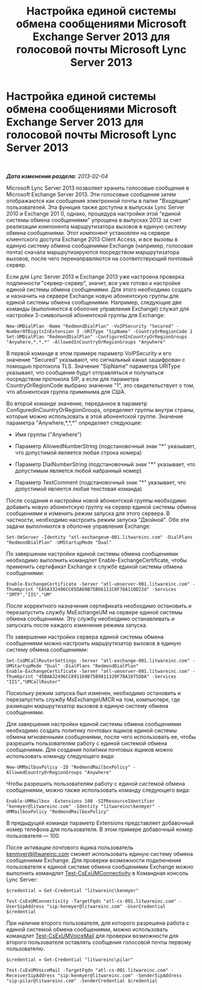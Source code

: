 ﻿---
title: Настройка единой системы обмена сообщениями Microsoft Exchange Server 2013 для голосовой почты Microsoft Lync Server 2013
TOCTitle: Настройка единой системы обмена сообщениями Microsoft Exchange Server 2013 для голосовой почты Microsoft Lync Server 2013
ms:assetid: 1be9c4f4-fd8e-4d64-9798-f8737b12e2ab
ms:mtpsurl: https://technet.microsoft.com/ru-ru/library/JJ687983(v=OCS.15)
ms:contentKeyID: 49887888
ms.date: 05/19/2016
mtps_version: v=OCS.15
ms.translationtype: HT
---

# Настройка единой системы обмена сообщениями Microsoft Exchange Server 2013 для голосовой почты Microsoft Lync Server 2013

 

_**Дата изменения раздела:** 2013-02-04_

Microsoft Lync Server 2013 позволяет хранить голосовые сообщения в Microsoft Exchange Server 2013. Эти голосовые сообщения затем отображаются как сообщения электронной почты в папке "Входящие" пользователей. Эта функция также доступна в выпусках Lync Server 2010 и Exchange 201 0, однако, процедура настройки этой "единой системы обмена сообщениями" упрощена в выпусках 2013 за счет реализации компонента маршрутизатора вызовов в единую систему обмена сообщениями. Этот компонент установлен на сервере клиентского доступа Exchange 2013 Client Access, и все вызовы в единую систему обмена сообщениями Exchange (например, голосовая почта) сначала маршрутизируются посредством маршрутизатора вызовов, после чего перенаправляются на соответствующий почтовый сервер.

Если для Lync Server 2013 и Exchange 2013 уже настроена проверка подлинности "сервер-сервер", значит, все уже готово к настройке единой системы обмена сообщениями. Для этого необходимо создать и назначить на сервере Exchange новую абонентскую группы для единой системы обмена сообщениями. Например, следующие две команды (выполняются в оболочке управления Exchange) служат для настройки 3-символьной абонентской группы для Exchange:

    New-UMDialPlan -Name "RedmondDialPlan" -VoIPSecurity "Secured" -NumberOfDigitsInExtension 3 -URIType "SipName" -CountryOrRegionCode 1
    Set-UMDialPlan "RedmondDialPlan" -ConfiguredInCountryOrRegionGroups "Anywhere,*,*,*" -AllowedInCountryOrRegionGroups "Anywhere"

В первой команде в этом примере параметр VoIPSecurity и его значение "Secured" указывают, что сигнальный канал зашифрован с помощью протокола TLS. Значение "SipName" параметра URIType указывает, что сообщения будут отправляться и получаться посредством протокола SIP, а если для параметра CountryOrRegionCode выбрано значение "1", это свидетельствует о том, что абонентская группа применима для США.

Во второй команде значение, переданное в параметр ConfiguredInCountryOrRegionGroups, определяет группы внутри страны, которые можно использовать в этой абонентской группе. Значение параметра "Anywhere,\*,\*,\*" определяет следующее:

  - Имя группы ("Anywhere")

  - Параметр AllowedNumberString (подстановочный знак "\*" указывает, что допустимой является любая строка номера)

  - Параметр DialNumberString (подстановочный знак "\*" указывает, что допустимым является любой набранный номер)

  - Параметр TextComment (подстановочный знак "\*" указывает, что допустимой является любая текстовая команда)

После создания и настройки новой абонентской группы необходимо добавить новую абонентскую группу на сервер единой системы обмена сообщениями и изменить режим запуска для этого сервера. В частности, необходимо настроить режим запуска "Двойной". Обе эти задачи выполняются в оболочке управления Exchange:

    Set-UmServer -Identity "atl-exchangeum-001.litwareinc.com" -DialPlans "RedmondDialPlan" -UMStartupMode "Dual"

По завершении настройки единой системы обмена сообщениями необходимо выполнить командлет Enable-ExchangeCertificate, чтобы применить сертификат Exchange к службе единой системы обмена сообщениями:

    Enable-ExchangeCertificate -Server "atl-umserver-001.litwareinc.com" -Thumbprint "EA5A332496CC05DA69B75B66111C0F78A110D22d" -Services "SMTP","IIS","UM"

После корректного назначения сертификата необходимо остановить и перезапустить службу MsExchangeUM на сервере единой системы обмена сообщениями. Эту службу необходимо останавливать и запускать после каждого изменения режима запуска.

По завершении настройки сервера единой системы обмена сообщениями можно настроить маршрутизатор вызовов в единую систему обмена сообщениями:

    Set-CsUMCallRouterSettings -Server "atl-exchange-001.litwareinc.com" -UMStartupMode "Dual" -DialPlans "RedmondDialPlan" 
    Enable-ExchangeCertificate -Server "atl-umserver-001.litwareinc.com" -Thumbprint "45BAA32496CC891169B75B9811320F78A1075DDA" -Services "IIS","UMCallRouter"

Поскольку режим запуска был изменен, необходимо остановить и перезапустить службу MsExchangeUMCR на том, компьютере, где размещен маршрутизатор вызовов в единую систему обмена сообщениями.

Для завершения настройки единой системы обмена сообщениями необходимо создать политику почтовых ящиков единой системы обмена мгновенными сообщениями, после чего использовать ее, чтобы разрешить пользователям работу с единой системой обмена сообщениями. Для создания политики почтовых ящиков можно использовать команду следующего вида:

    New-UMMailboxPolicy -ID "RedmondMailboxPolicy" -AllowedCountryOrRegionGroups "Anywhere"

Чтобы разрешить пользователям работу с единой системой обмена сообщениями, можно также использовать команду следующего вида:

    Enable-UMMailbox -Extensions 100 -SIPResourceIdentifier "kenmyer@litwareinc.com" -Identity "litwareinc\kenmyer" -UMMailboxPolicy "RedmondMailboxPolicy"

В предыдущей команде параметр Extensions представляет добавочный номер телефона для пользователя. В этом примере добавочный номер пользователя — 100.

После активации почтового ящика пользователь kenmyer@litwareinc.com сможет использовать единую систему обмена сообщениями Exchange. Для проверки возможности подключения пользователя к единой системе обмена сообщениями Exchange можно выполнить командлет [Test-CsExUMConnectivity](https://docs.microsoft.com/en-us/powershell/module/skype/Test-CsExUMConnectivity) в Командная консоль Lync Server:

    $credential = Get-Credential "litwareinc\kenmyer"
    
    Test-CsExUMConnectivity -TargetFqdn "atl-cs-001.litwareinc.com" -UserSipAddress "sip:kenmyer@litwareinc.com" -UserCredential $credential

При наличии второго пользователя, для которого разрешена работа с единой системой обмена сообщениями, можно использовать командлет [Test-CsExUMVoiceMail](https://docs.microsoft.com/en-us/powershell/module/skype/Test-CsExUMVoiceMail) для проверки возможности для второго пользователя оставлять сообщения голосовой почты первому пользователю.

    $credential = Get-Credential "litwareinc\pilar"
    
    Test-CsExUMVoiceMail -TargetFqdn "atl-cs-001.litwareinc.com" -ReceiverSipAddress "sip:kenmyer@litwareinc.com" -SenderSipAddress "sip:pilar@litwareinc.com" -SenderCredential $credential

